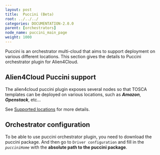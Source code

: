 ```yaml
---
layout: post
title:  Puccini (Beta)
root: ../../../
categories: DOCUMENTATION-2.0.0
parent: [orchestrators]
node_name: puccini_main_page
weight: 1000
---
```


Puccini is an orchestrator multi-cloud that aims to support deployment on various different locations.
This section gives the details to Puccini orchestrator plugin for Alien4Cloud.

## Alien4Cloud Puccini support

The alien4cloud puccini plugin exposes several nodes so that TOSCA templates can be deployed on various locations, such as ***Amazon***, ***Openstack***, etc...

See [Supported locations](#/documentation/2.0.0/orchestrators/puccini/supported_locations.html) for more details.

## Orchestrator configuration
To be able to use puccini orchestrator plugin, you need to download the puccini package. And then go to `Driver configuration` and fill in the *`pucciniHome`* with the **absolute path to the puccini package**.
